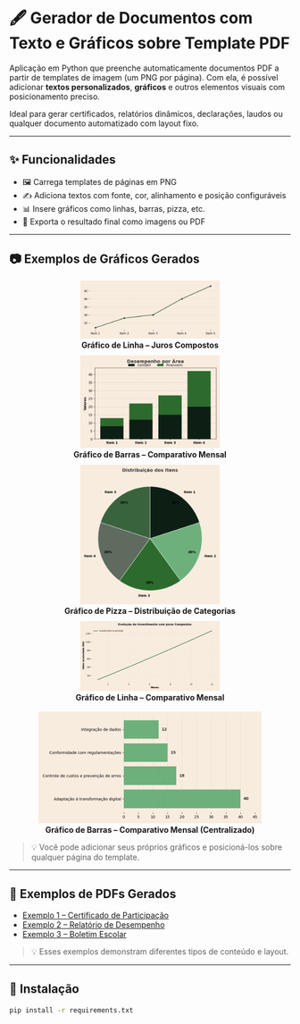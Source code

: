 # 🖋️ Gerador de Documentos com Texto e Gráficos sobre Template PDF

Aplicação em Python que preenche automaticamente documentos PDF a partir de templates de imagem (um PNG por página). Com ela, é possível adicionar **textos personalizados**, **gráficos** e outros elementos visuais com posicionamento preciso.

Ideal para gerar certificados, relatórios dinâmicos, declarações, laudos ou qualquer documento automatizado com layout fixo.

---

## ✨ Funcionalidades

- 🖼️ Carrega templates de páginas em PNG
- ✍️ Adiciona textos com fonte, cor, alinhamento e posição configuráveis
- 📊 Insere gráficos como linhas, barras, pizza, etc.
- 📄 Exporta o resultado final como imagens ou PDF

---

## 📷 Exemplos de Gráficos Gerados

<div align="center" style="display: flex; flex-wrap: wrap; justify-content: center; gap: 10px;">

  <div>
    <img src="imagens/Figure_3.png" width="250"/><br>
    <b>Gráfico de Linha – Juros Compostos</b>
  </div>

  <div>
    <img src="imagens/Figure_2.png" width="250"/><br>
    <b>Gráfico de Barras – Comparativo Mensal</b>
  </div>

  <div>
    <img src="imagens/Figure_1.png" width="250"/><br>
    <b>Gráfico de Pizza – Distribuição de Categorias</b>
  </div>

  <div>
    <img src="imagens/Figure_4.png" width="250"/><br>
    <b>Gráfico de Linha – Comparativo Mensal</b>
  </div>

</div>

<br>

<div align="center">
  <img src="imagens/Figure_5.png" width="400"/><br>
  <b>Gráfico de Barras – Comparativo Mensal (Centralizado)</b>
</div>


> 💡 Você pode adicionar seus próprios gráficos e posicioná-los sobre qualquer página do template.

---

## 📄 Exemplos de PDFs Gerados

- [Exemplo 1 – Certificado de Participação](pdfs_exemplo/certificado1.pdf)
- [Exemplo 2 – Relatório de Desempenho](pdfs_exemplo/relatorio.pdf)
- [Exemplo 3 – Boletim Escolar](pdfs_exemplo/boletim.pdf)

> 💡 Esses exemplos demonstram diferentes tipos de conteúdo e layout.

---

## 🧪 Instalação

```bash
pip install -r requirements.txt
